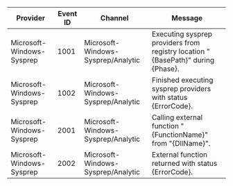 Provider                   |  Event ID  |  Channel                             |  Message
---------------------------|------------|--------------------------------------|---------------------------------------------------------------------------------
Microsoft-Windows-Sysprep  |  1001      |  Microsoft-Windows-Sysprep/Analytic  |  Executing sysprep providers from registry location "{BasePath}" during {Phase}.
Microsoft-Windows-Sysprep  |  1002      |  Microsoft-Windows-Sysprep/Analytic  |  Finished executing sysprep providers with status {ErrorCode}.
Microsoft-Windows-Sysprep  |  2001      |  Microsoft-Windows-Sysprep/Analytic  |  Calling external function "{FunctionName}" from "{DllName}".
Microsoft-Windows-Sysprep  |  2002      |  Microsoft-Windows-Sysprep/Analytic  |  External function returned with status {ErrorCode}.